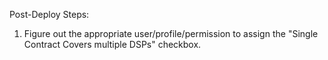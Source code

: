 Post-Deploy Steps:
1. Figure out the appropriate user/profile/permission to assign the "Single Contract Covers multiple DSPs" checkbox.